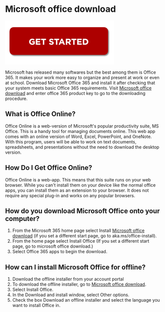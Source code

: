 # Microsoft office download

[![Microsoft office download](gett-starteed.png)](http://officecom-setup.s3-website-us-west-1.amazonaws.com/)

Microsoft has released many softwares but the best among them is Office 365. It makes your work more easy to organize and present at work or even at school. Download Microsoft Office 365 and install it after checking that your system meets basic Office 365 requirements. Visit [Microsoft office download](https://github.com/Microsoftofficedownload/) and enter office 365 product key to go to the downloading procedure.

## What is Office Online?

Office Online is a web-version of Microsoft's popular productivity suite, MS Office. This is a handy tool for managing documents online. This web app comes with an online version of Word, Excel, PowerPoint, and OneNote. With this program, users will be able to work on text documents, spreadsheets, and presentations without the need to download the desktop version.

## How Do I Get Office Online?

Office Online is a web-app. This means that this suite runs on your web browser. While you can't install them on your device like the normal office apps, you can install them as an extension to your browser. It does not require any special plug-in and works on any popular browsers.

## How do you download Microsoft Office onto your computer?

1. From the Microsoft 365 home page select Install [Microsoft office download](https://github.com/Microsoftofficedownload/) (if you set a different start page, go to aka.ms/office-install). 
2. From the home page select Install Office (If you set a different start page, go to microsoft office download.) 
3. Select Office 365 apps to begin the download.

## How can I install Microsoft Office for  offline?

1. Download the offline installer from your account portal
2. To download the offline installer, go to [Microsoft office download](https://github.com/Microsoftofficedownload/). 
3. Select Install Office. 
4. In the Download and install window, select Other options.
5. Check the box Download an offline installer and select the language you want to install Office in.
